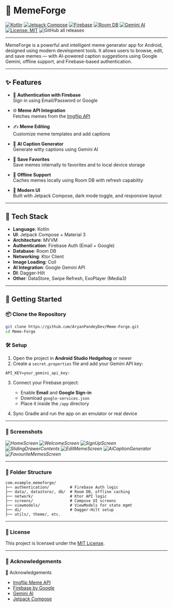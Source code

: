 # 🧠 MemeForge

[![Kotlin](https://img.shields.io/badge/Kotlin-1.9-blue?logo=kotlin)](https://kotlinlang.org/)
[![Jetpack Compose](https://img.shields.io/badge/Jetpack%20Compose-UI-blueviolet?logo=android)](https://developer.android.com/jetpack/compose)
[![Firebase](https://img.shields.io/badge/Firebase-Auth-yellow?logo=firebase)](https://firebase.google.com/)
[![Room DB](https://img.shields.io/badge/Room-Offline-green?logo=sqlite)](https://developer.android.com/training/data-storage/room)
[![Gemini AI](https://img.shields.io/badge/Gemini-AI-blue?logo=google)](https://ai.google.dev/)
[![License: MIT](https://img.shields.io/badge/License-MIT-green.svg)](LICENSE)
![GitHub all releases](https://img.shields.io/github/downloads/AryanPandeyDev/Meme-Forge/total)


---

MemeForge is a powerful and intelligent meme generator app for Android, designed using modern development tools. It allows users to browse, edit, and save memes — with AI-powered caption suggestions using Google Gemini, offline support, and Firebase-based authentication.

---

## ✨ Features

- 🔐 <strong>Authentication with Firebase</strong><br>
  Sign in using Email/Password or Google

- 🌐 <strong>Meme API Integration</strong><br>
  Fetches memes from the <a href="https://imgflip.com/api">Imgflip API</a>

- ✍️ <strong>Meme Editing</strong><br>
  Customize meme templates and add captions

- 🤖 <strong>AI Caption Generator</strong><br>
  Generate witty captions using Gemini AI

- 💾 <strong>Save Favorites</strong><br>
  Save memes internally to favorites and to local device storage

- 📶 <strong>Offline Support</strong><br>
  Caches memes locally using Room DB with refresh capability

- 🎨 <strong>Modern UI</strong><br>
  Built with Jetpack Compose, dark mode toggle, and responsive layout

---

## 🧰 Tech Stack

- <strong>Language</strong>: Kotlin  
- <strong>UI</strong>: Jetpack Compose + Material 3  
- <strong>Architecture</strong>: MVVM  
- <strong>Authentication</strong>: Firebase Auth (Email + Google)  
- <strong>Database</strong>: Room DB  
- <strong>Networking</strong>: Ktor Client  
- <strong>Image Loading</strong>: Coil  
- <strong>AI Integration</strong>: Google Gemini API  
- <strong>DI</strong>: Dagger-Hilt  
- <strong>Other</strong>: DataStore, Swipe Refresh, ExoPlayer (Media3)  

---

## 🚀 Getting Started

### 📦 Clone the Repository

```bash
git clone https://github.com/AryanPandeyDev/Meme-Forge.git
cd Meme-Forge
```

### 🛠️ Setup

1. Open the project in <strong>Android Studio Hedgehog</strong> or newer  
2. Create a <code>secret.properties</code> file and add your Gemini API key:

```properties
API_KEY=your_gemini_api_key:
```

3. Connect your Firebase project:
   - Enable <strong>Email</strong> and <strong>Google Sign-in</strong>  
   - Download <code>google-services.json</code>  
   - Place it inside the <code>/app</code> directory  

4. Sync Gradle and run the app on an emulator or real device

---

### 📸 Screenshots

<em>![HomeScreen](https://github.com/user-attachments/assets/2d406281-a299-4955-b7db-108af6037830)        ![WelcomeScreen](https://github.com/user-attachments/assets/df35dd3b-b8b4-44e8-8521-2af49ccdcb3d) 
![SignUpScreen](https://github.com/user-attachments/assets/f7172a9e-fd12-4103-9b00-bd3827bf57ba)    ![SlidingDrawerContents](https://github.com/user-attachments/assets/4ca648c6-23c0-4a27-9680-2bf3a973ad23)
![EditMemeScreen](https://github.com/user-attachments/assets/81793dfa-1791-4e65-84df-f3c0f8ca6253)  ![AiCaptionGenerator](https://github.com/user-attachments/assets/60c49f19-9697-47fd-8219-ba729c465314)
![FavouriteMemesScreen](https://github.com/user-attachments/assets/ab56190d-beac-4676-8706-b5f2df11d515)
</em><br>


---

### 📌 Folder Structure

```plaintext
com.example.memeforge/
├── authentication/         # Firebase Auth logic
├── data/, datastore/, db/  # Room DB, offline caching
├── network/                # Ktor API logic
├── screens/                # Compose UI screens
├── viewmodels/             # ViewModels for state mgmt
├── di/                     # Dagger-Hilt setup
├── utils/, theme/, etc.
```

---

### 📄 License

This project is licensed under the <a href="LICENSE">MIT License</a>.

---

### 🙌 Acknowledgements

🙌 Acknowledgements

- <a href="https://imgflip.com/api">Imgflip Meme API</a>  
- <a href="https://firebase.google.com/">Firebase by Google</a>  
- <a href="https://ai.google.dev/">Gemini AI</a>  
- <a href="https://developer.android.com/jetpack/compose">Jetpack Compose</a>  

